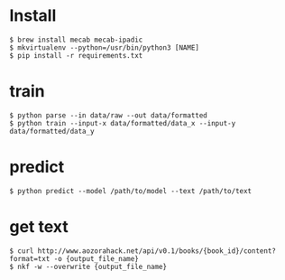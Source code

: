 
# Install
    $ brew install mecab mecab-ipadic
    $ mkvirtualenv --python=/usr/bin/python3 [NAME]
    $ pip install -r requirements.txt

# train
    $ python parse --in data/raw --out data/formatted
    $ python train --input-x data/formatted/data_x --input-y data/formatted/data_y

# predict
    $ python predict --model /path/to/model --text /path/to/text

# get text
    $ curl http://www.aozorahack.net/api/v0.1/books/{book_id}/content?format=txt -o {output_file_name}
    $ nkf -w --overwrite {output_file_name}
